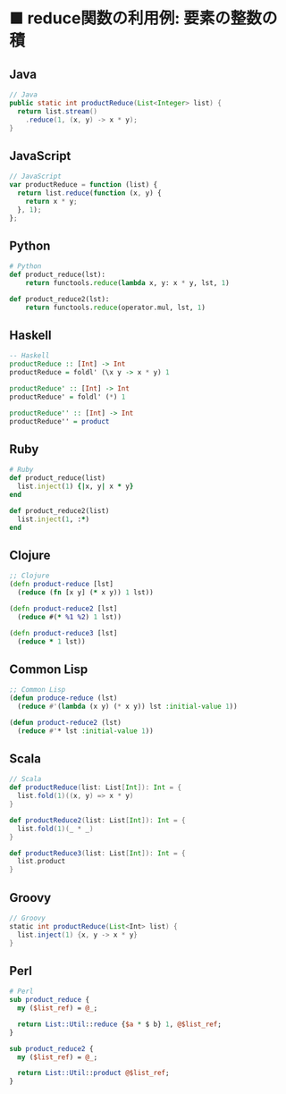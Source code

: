 ■ reduce関数の利用例: 要素の整数の積
==============================
## Java
```java
// Java
public static int productReduce(List<Integer> list) {
  return list.stream()
    .reduce(1, (x, y) -> x * y);
}
```


## JavaScript
```javascript
// JavaScript
var productReduce = function (list) {
  return list.reduce(function (x, y) {
    return x * y;
  }, 1);
};
```


## Python
```python
# Python
def product_reduce(lst):
    return functools.reduce(lambda x, y: x * y, lst, 1)

def product_reduce2(lst):
    return functools.reduce(operator.mul, lst, 1)
```


## Haskell
```haskell
-- Haskell
productReduce :: [Int] -> Int
productReduce = foldl' (\x y -> x * y) 1

productReduce' :: [Int] -> Int
productReduce' = foldl' (*) 1

productReduce'' :: [Int] -> Int
productReduce'' = product
```


## Ruby
```ruby
# Ruby
def product_reduce(list)
  list.inject(1) {|x, y| x * y}
end

def product_reduce2(list)
  list.inject(1, :*)
end
```


## Clojure
```clojure
;; Clojure
(defn product-reduce [lst]
  (reduce (fn [x y] (* x y)) 1 lst))

(defn product-reduce2 [lst]
  (reduce #(* %1 %2) 1 lst))

(defn product-reduce3 [lst]
  (reduce * 1 lst))
```


## Common Lisp
```lisp
;; Common Lisp
(defun produce-reduce (lst)
  (reduce #'(lambda (x y) (* x y)) lst :initial-value 1))

(defun product-reduce2 (lst)
  (reduce #'* lst :initial-value 1))
```


## Scala
```scala
// Scala
def productReduce(list: List[Int]): Int = {
  list.fold(1)((x, y) => x * y)
}

def productReduce2(list: List[Int]): Int = {
  list.fold(1)(_ * _)
}

def productReduce3(list: List[Int]): Int = {
  list.product
}
```


## Groovy
```groovy
// Groovy
static int productReduce(List<Int> list) {
  list.inject(1) {x, y -> x * y}
}
```


## Perl
```perl
# Perl
sub product_reduce {
  my ($list_ref) = @_;

  return List::Util::reduce {$a * $ b} 1, @$list_ref;
}

sub product_reduce2 {
  my ($list_ref) = @_;

  return List::Util::product @$list_ref;
}
```
